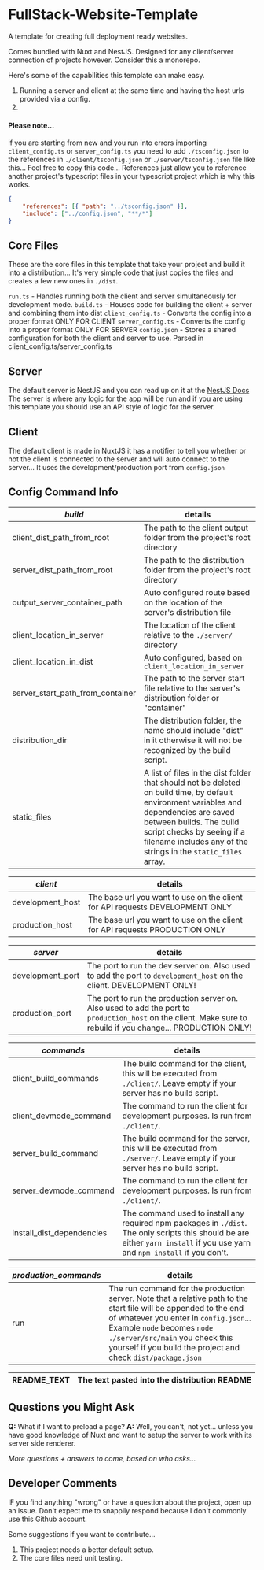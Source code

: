 # FullStack-Website-Template
A template for creating full deployment ready websites.

Comes bundled with Nuxt and NestJS. Designed for any client/server connection of projects however. Consider this a monorepo.

Here's some of the capabilities this template can make easy.
1. Running a server and client at the same time and having the host urls provided via a config.
2. 

#### Please note...
if you are starting from new and you run into errors importing `client_config.ts` or `server_config.ts` you need to add `./tsconfig.json` to the references in `./client/tsconfig.json` or `./server/tsconfig.json` file like this... Feel free to copy this code... References just allow you to reference another project's typescript files in your typescript project which is why this works.
```json
{
    "references": [{ "path": "../tsconfig.json" }],
    "include": ["../config.json", "**/*"]
}
```

## Core Files
These are the core files in this template that take your project and build it into a distribution... It's very simple code that just copies the files and creates a few new ones in `./dist`.

`run.ts` - Handles running both the client and server simultaneously for development mode.
`build.ts` - Houses code for building the client + server and combining them into dist
`client_config.ts` - Converts the config into a proper format ONLY FOR CLIENT
`server_config.ts` - Converts the config into a proper format ONLY FOR SERVER
`config.json` - Stores a shared configuration for both the client and server to use. Parsed in client_config.ts/server_config.ts

## Server
The default server is NestJS and you can read up on it at the [NestJS Docs](https://nestjs.com)
The server is where any logic for the app will be run and if you are using this template you should use an API style of logic for the server.

## Client
The default client is made in NuxtJS it has a notifier to tell you whether or not the client is connected to the server and will auto connect
to the server... It uses the development/production port from `config.json`

## Config Command Info
|*build*|details|
|---|---|
| client_dist_path_from_root | The path to the client output folder from the project's root directory |
| server_dist_path_from_root | The path to the distribution folder from the project's root directory |
| output_server_container_path | Auto configured route based on the location of the server's distribution file |
| client_location_in_server | The location of the client relative to the `./server/` directory  |
| client_location_in_dist | Auto configured, based on `client_location_in_server` |
| server_start_path_from_container | The path to the server start file relative to the server's distribution folder or "container" |
| distribution_dir | The distribution folder, the name should include "dist" in it otherwise it will not be recognized by the build script. |
| static_files | A list of files in the dist folder that should not be deleted on build time, by default environment variables and dependencies are saved between builds. The build script checks by seeing if a filename includes any of the strings in the `static_files` array. |

|*client*|details|
|--------|-------|
| development_host | The base url you want to use on the client for API requests DEVELOPMENT ONLY |
| production_host | The base url you want to use on the client for API requests PRODUCTION ONLY |

|*server*|details|
|--------|-------|
| development_port | The port to run the dev server on. Also used to add the port to `development_host` on the client. DEVELOPMENT ONLY! |
| production_port | The port to run the production server on. Also used to add the port to `production_host` on the client. Make sure to rebuild if you change... PRODUCTION ONLY! |

|*commands*|details|
|--------|-------|
| client_build_commands | The build command for the client, this will be executed from `./client/`. Leave empty if your server has no build script. |
| client_devmode_command | The command to run the client for development purposes. Is run from `./client/`. |
| server_build_command | The build command for the server, this will be executed from `./server/`. Leave empty if your server has no build script. |
| server_devmode_command | The command to run the client for development purposes. Is run from `./client/`. |
| install_dist_dependencies | The command used to install any required npm packages in `./dist`. The only scripts this should be are either `yarn install` if you use yarn and `npm install` if you don't. |

|*production_commands*|details|
|--------|-------|
| run | The run command for the production server. Note that a relative path to the start file will be appended to the end of whatever you enter in `config.json`... Example `node` becomes `node ./server/src/main` you check this yourself if you build the project and check `dist/package.json` | 

| **README_TEXT** | The text pasted into the distribution README |
|--------|-------|

## Questions you Might Ask
**Q:** What if I want to preload a page?
**A:** Well, you can't, not yet... unless you have good knowledge of Nuxt and want to setup the server to work with its server side renderer.


*More questions + answers to come, based on who asks...*

## Developer Comments
IF you find anything "wrong" or have a question about the project, open up an issue. Don't expect me to snappily respond because I don't commonly use this Github account.

Some suggestions if you want to contribute...
1. This project needs a better default setup.
2. The core files need unit testing.